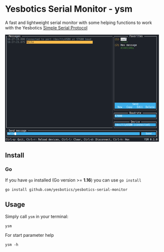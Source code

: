 # Yesbotics Serial Monitor - ysm

A fast and lightweight serial monitor with some helping functions to work with the
Yesbotics [Simple Serial Protocol](https://github.com/yesbotics/simple-serial-protocol-docs)
             
<img src="./docs/resources/screenshot.png">

## Install

### Go

If you have `go` installed (Go version >= **1.16**) you can use `go install`

```
go install github.com/yesbotics/yesbotics-serial-monitor
```

## Usage

Simply call `ysm` in your terminal:

```
ysm
```

For start parameter help

```
ysm -h
```
